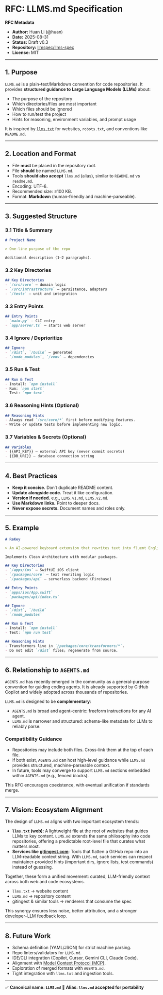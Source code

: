 # RFC: LLMS.md Specification

**RFC Metadata**

* **Author:** Huan Li (@huan)
* **Date:** 2025-08-31
* **Status:** Draft v0.3
* **Repository:** [llmspec/llms-spec](https://github.com/llmspec/llms-spec)
* **License:** MIT

---

## 1. Purpose

`LLMS.md` is a plain-text/Markdown convention for code repositories. It provides **structured guidance to Large Language Models (LLMs)** about:

* The purpose of the repository
* Which directories/files are most important
* Which files should be ignored
* How to run/test the project
* Hints for reasoning, environment variables, and prompt usage

It is inspired by [`llms.txt`](https://llmstxt.org) for websites, `robots.txt`, and conventions like `README.md`.

---

## 2. Location and Format

* File **must** be placed in the repository root.
* File **should** be named `LLMS.md`.
* Tools **should also accept** `llms.md` (alias), similar to `README.md` vs `readme.md`.
* Encoding: UTF-8.
* Recommended size: ≤100 KB.
* Format: **Markdown** (human-friendly and machine-parseable).

---

## 3. Suggested Structure

### 3.1 Title & Summary

```markdown
# Project Name

> One-line purpose of the repo

Additional description (1–2 paragraphs).
```

### 3.2 Key Directories

```markdown
## Key Directories
- `/src/core` — domain logic
- `/src/infrastructure` — persistence, adapters
- `/tests` — unit and integration
```

### 3.3 Entry Points

```markdown
## Entry Points
- `main.py` — CLI entry
- `app/server.ts` — starts web server
```

### 3.4 Ignore / Deprioritize

```markdown
## Ignore
- `/dist`, `/build` — generated
- `/node_modules`, `/venv` — dependencies
```

### 3.5 Run & Test

```markdown
## Run & Test
- Install: `npm install`
- Run: `npm start`
- Test: `npm test`
```

### 3.6 Reasoning Hints (Optional)

```markdown
## Reasoning Hints
- Always read `/src/core/*` first before modifying features.
- Write or update tests before implementing new logic.
```

### 3.7 Variables & Secrets (Optional)

```markdown
## Variables
- {{API_KEY}} — external API key (never commit secrets)
- {{DB_URI}} — database connection string
```

---

## 4. Best Practices

* **Keep it concise.** Don’t duplicate README content.
* **Update alongside code.** Treat it like configuration.
* **Version if needed.** e.g., `LLMS.v1.md`, `LLMS.v2.md`.
* **Use Markdown links.** Point to deeper docs.
* **Never expose secrets.** Document names and roles only.

---

## 5. Example

```markdown
# ReKey

> An AI-powered keyboard extension that rewrites text into fluent English.

Implements Clean Architecture with modular packages.

## Key Directories
- `/apps/ios` — SwiftUI iOS client
- `/packages/core` — text rewriting logic
- `/packages/api` — serverless backend (Firebase)

## Entry Points
- `apps/ios/App.swift`
- `packages/api/index.ts`

## Ignore
- `/dist`, `/build`
- `/node_modules`

## Run & Test
- Install: `npm install`
- Test: `npm run test`

## Reasoning Hints
- Transformers live in `/packages/core/transformers/*`.
- Do not edit `/dist` files; regenerate from source.
```

---

## 6. Relationship to `AGENTS.md`

`AGENTS.md` has recently emerged in the community as a general-purpose convention for guiding coding agents. It is already supported by GitHub Copilot and widely adopted across thousands of repositories.

`LLMS.md` is designed to be **complementary**:

* `AGENTS.md` is broad and agent-centric: freeform instructions for any AI agent.
* `LLMS.md` is narrower and structured: schema-like metadata for LLMs to reliably parse.

### Compatibility Guidance

* Repositories may include both files. Cross-link them at the top of each file.
* If both exist, `AGENTS.md` can host high-level guidance while `LLMS.md` provides structured, machine-parseable context.
* In future, tools may converge to support `LLMS.md` sections embedded within `AGENTS.md` (e.g., fenced blocks).

This RFC encourages coexistence, with eventual unification if standards merge.

---

## 7. Vision: Ecosystem Alignment

The design of `LLMS.md` aligns with two important ecosystem trends:

* **`llms.txt` (web)**: A lightweight file at the root of websites that guides LLMs to key content. `LLMS.md` extends the same philosophy into code repositories, offering a predictable root-level file that curates what matters most.
* **Services like [gitingest.com](https://gitingest.com)**: Tools that flatten a GitHub repo into an LLM-readable context string. With `LLMS.md`, such services can respect maintainer-provided hints (important dirs, ignore lists, test commands) instead of guessing.

Together, these form a unified movement: curated, LLM-friendly context across both web and code ecosystems.

* `llms.txt` → website content
* `LLMS.md` → repository content
* gitingest & similar tools → renderers that consume the spec

This synergy ensures less noise, better attribution, and a stronger developer–LLM feedback loop.

---

## 8. Future Work

* Schema definition (YAML/JSON) for strict machine parsing.
* Repo linters/validators for `LLMS.md`.
* IDE/CLI integration (Copilot, Cursor, Gemini CLI, Claude Code).
* Alignment with [Model Context Protocol (MCP)](https://github.com/modelcontextprotocol).
* Exploration of merged formats with `AGENTS.md`.
* Tight integration with `llms.txt` and ingestion tools.

---

✅ **Canonical name: `LLMS.md`**
🔄 **Alias: `llms.md` accepted for portability**
